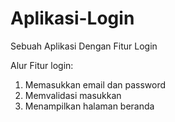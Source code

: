# Aplikasi-Login
Sebuah Aplikasi Dengan Fitur Login

Alur Fitur login:
1. Memasukkan email dan password
2. Memvalidasi masukkan
3. Menampilkan halaman beranda
